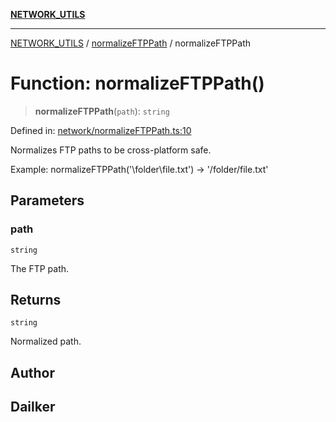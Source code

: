 [**NETWORK_UTILS**](../../README.md)

***

[NETWORK_UTILS](../../README.md) / [normalizeFTPPath](../README.md) / normalizeFTPPath

# Function: normalizeFTPPath()

> **normalizeFTPPath**(`path`): `string`

Defined in: [network/normalizeFTPPath.ts:10](https://github.com/dailker/everyutil-js/blob/b3e269da55b7d96c15eb37e98c5c4f6b94f05f6f/src/network/normalizeFTPPath.ts#L10)

Normalizes FTP paths to be cross-platform safe.

Example: normalizeFTPPath('\\folder\\file.txt') → '/folder/file.txt'

## Parameters

### path

`string`

The FTP path.

## Returns

`string`

Normalized path.

## Author

## Dailker
